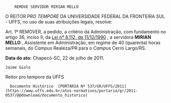         REMOVE SERVIDOR MIRIAN MELLO  

O REITOR  *PRO TEMPORE*  DA UNIVERSIDADE FEDERAL DA FRONTEIRA SUL - UFFS, no uso de suas atribuições legais, resolve:

 Art. 1º REMOVER, a pedido, a critério da Administração, com fundamento no artigo 36, inciso II, da  [Lei nº 8.112, de 11/12/1990](http://www.planalto.gov.br/ccivil_03/leis/L8112cons.htm) , a servidora  **MIRIAN MELLO**  , Assistente em Administração, em regime de 40 (quarenta) horas semanais, do  *Campus*  Realeza/PR para o  *Campus*  Cerro Largo/RS.

  

   **Data do ato:** Chapecó-SC, 22 de julho de 2011.   
 

    Jaime Giolo   
 Reitor pro tempore da UFFS 

      Documento Histórico  [PORTARIA Nº 537/GR/UFFS/2011](https://www.uffs.edu.br/atos-normativos/portaria/gr/2011-0537/@@download/documento_historico)     
      